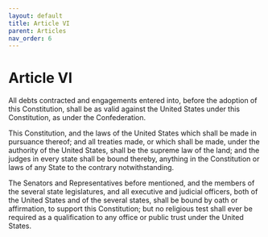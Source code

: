 ```yaml
---
layout: default
title: Article VI
parent: Articles
nav_order: 6
---
```


# Article VI

All debts contracted and engagements entered into, before the adoption of this Constitution, shall be as valid against the United States under this Constitution, as under the Confederation.

This Constitution, and the laws of the United States which shall be made in pursuance thereof; and all treaties made, or which shall be made, under the authority of the United States, shall be the supreme law of the land; and the judges in every state shall be bound thereby, anything in the Constitution or laws of any State to the contrary notwithstanding.

The Senators and Representatives before mentioned, and the members of the several state legislatures, and all executive and judicial officers, both of the United States and of the several states, shall be bound by oath or affirmation, to support this Constitution; but no religious test shall ever be required as a qualification to any office or public trust under the United States.
